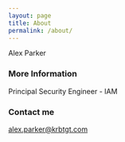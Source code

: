 ```yaml
---
layout: page
title: About
permalink: /about/
---
```


Alex Parker

### More Information

Principal Security Engineer - IAM

### Contact me

[alex.parker@krbtgt.com](mailto:alex.parker@krbtgt.com)
